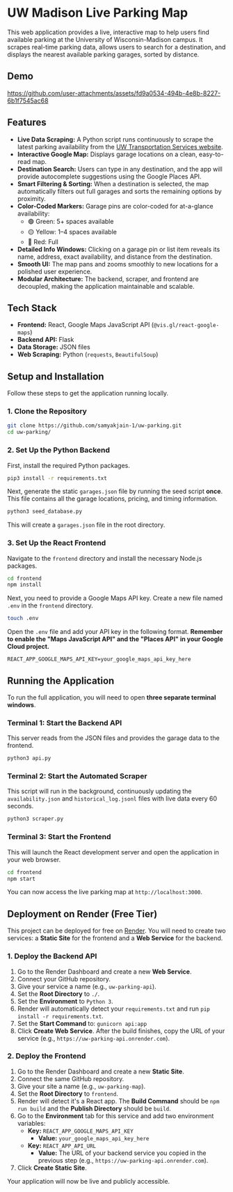 # UW Madison Live Parking Map

This web application provides a live, interactive map to help users find available parking at the University of Wisconsin-Madison campus. It scrapes real-time parking data, allows users to search for a destination, and displays the nearest available parking garages, sorted by distance.

## Demo



https://github.com/user-attachments/assets/fd9a0534-494b-4e8b-8227-6b1f7545ac68




## Features

- **Live Data Scraping:** A Python script runs continuously to scrape the latest parking availability from the [UW Transportation Services website](https://transportation.wisc.edu/parking-lots/lot-occupancy-count/).
- **Interactive Google Map:** Displays garage locations on a clean, easy-to-read map.
- **Destination Search:** Users can type in any destination, and the app will provide autocomplete suggestions using the Google Places API.
- **Smart Filtering & Sorting:** When a destination is selected, the map automatically filters out full garages and sorts the remaining options by proximity.
- **Color-Coded Markers:** Garage pins are color-coded for at-a-glance availability:
    - 🟢 Green: 5+ spaces available  
    - 🟡 Yellow: 1–4 spaces available  
    - 🔴 Red: Full  
- **Detailed Info Windows:** Clicking on a garage pin or list item reveals its name, address, exact availability, and distance from the destination.
- **Smooth UI:** The map pans and zooms smoothly to new locations for a polished user experience.
- **Modular Architecture:** The backend, scraper, and frontend are decoupled, making the application maintainable and scalable.

## Tech Stack

- **Frontend:** React, Google Maps JavaScript API (`@vis.gl/react-google-maps`)
- **Backend API:** Flask
- **Data Storage:** JSON files
- **Web Scraping:** Python (`requests`, `BeautifulSoup`)

## Setup and Installation

Follow these steps to get the application running locally.

### 1. Clone the Repository

```bash
git clone https://github.com/samyakjain-1/uw-parking.git
cd uw-parking/
```

### 2. Set Up the Python Backend

First, install the required Python packages.

```bash
pip3 install -r requirements.txt
```

Next, generate the static `garages.json` file by running the seed script **once**. This file contains all the garage locations, pricing, and timing information.

```bash
python3 seed_database.py
```
This will create a `garages.json` file in the root directory.

### 3. Set Up the React Frontend

Navigate to the `frontend` directory and install the necessary Node.js packages.

```bash
cd frontend
npm install
```

Next, you need to provide a Google Maps API key. Create a new file named `.env` in the `frontend` directory.

```bash
touch .env
```

Open the `.env` file and add your API key in the following format. **Remember to enable the "Maps JavaScript API" and the "Places API" in your Google Cloud project.**

```
REACT_APP_GOOGLE_MAPS_API_KEY=your_google_maps_api_key_here
```

## Running the Application

To run the full application, you will need to open **three separate terminal windows**.

### Terminal 1: Start the Backend API

This server reads from the JSON files and provides the garage data to the frontend.

```bash
python3 api.py
```

### Terminal 2: Start the Automated Scraper

This script will run in the background, continuously updating the `availability.json` and `historical_log.jsonl` files with live data every 60 seconds.

```bash
python3 scraper.py
```

### Terminal 3: Start the Frontend

This will launch the React development server and open the application in your web browser.

```bash
cd frontend
npm start
```

You can now access the live parking map at `http://localhost:3000`.

## Deployment on Render (Free Tier)

This project can be deployed for free on [Render](https://render.com/). You will need to create two services: a **Static Site** for the frontend and a **Web Service** for the backend.

### 1. Deploy the Backend API

1.  Go to the Render Dashboard and create a new **Web Service**.
2.  Connect your GitHub repository.
3.  Give your service a name (e.g., `uw-parking-api`).
4.  Set the **Root Directory** to `./`.
5.  Set the **Environment** to `Python 3`.
6.  Render will automatically detect your `requirements.txt` and run `pip install -r requirements.txt`.
7.  Set the **Start Command** to: `gunicorn api:app`
8.  Click **Create Web Service**. After the build finishes, copy the URL of your service (e.g., `https://uw-parking-api.onrender.com`).

### 2. Deploy the Frontend

1.  Go to the Render Dashboard and create a new **Static Site**.
2.  Connect the same GitHub repository.
3.  Give your site a name (e.g., `uw-parking-map`).
4.  Set the **Root Directory** to `frontend`.
5.  Render will detect it's a React app. The **Build Command** should be `npm run build` and the **Publish Directory** should be `build`.
6.  Go to the **Environment** tab for this service and add two environment variables:
    -   **Key:** `REACT_APP_GOOGLE_MAPS_API_KEY`
        -   **Value:** `your_google_maps_api_key_here`
    -   **Key:** `REACT_APP_API_URL`
        -   **Value:** The URL of your backend service you copied in the previous step (e.g., `https://uw-parking-api.onrender.com`).
7.  Click **Create Static Site**.

Your application will now be live and publicly accessible.
